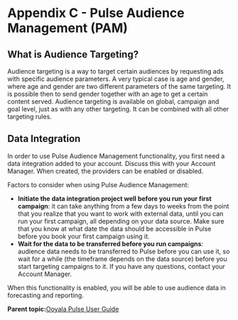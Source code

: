 # Appendix C - Pulse Audience Management \(PAM\)

## What is Audience Targeting?

Audience targeting is a way to target certain audiences by requesting ads with specific audience parameters. A very typical case is age and gender, where age and gender are two different parameters of the same targeting. It is possible then to send gender together with an age to get a certain content served. Audience targeting is available on global, campaign and goal level, just as with any other targeting. It can be combined with all other targeting rules.

## Data Integration

In order to use Pulse Audience Management functionality, you first need a data integration added to your account. Discuss this with your Account Manager. When created, the providers can be enabled or disabled.

Factors to consider when using Pulse Audience Management:

-   **Initiate the data integration project well before you run your first campaign**: it can take anything from a few days to weeks from the point that you realize that you want to work with external data, until you can run your first campaign, all depending on your data source. Make sure that you know at what date the data should be accessible in Pulse before you book your first campaign using it.
-   **Wait for the data to be transferred before you run campaigns**: audience data needs to be transferred to Pulse before you can use it, so wait for a while \(the timeframe depends on the data source\) before you start targeting campaigns to it. If you have any questions, contact your Account Manager.

When this functionality is enabled, you will be able to use audience data in forecasting and reporting.

**Parent topic:**[Ooyala Pulse User Guide](../../../oadtech/ad_serving/ug/introduction.md)

